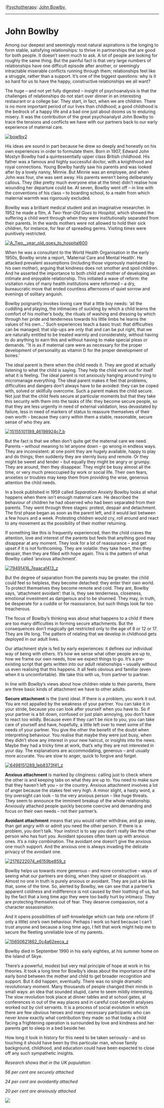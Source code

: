 :[Psychotherapy](https://www.theschooloflife.com/thebookoflife/category/leisure/psychotherapy/): [John Bowlby ](https://www.theschooloflife.com/thebookoflife/the-great-psychoanalysts-john-bowlby/)

* * *

# John Bowlby&nbsp;

Among our deepest and seemingly most natural aspirations is the longing to form stable, satisfying relationships: to thrive in partnerships that are good for both people. It doesn’t seem much to ask. A lot of people are looking for roughly the same thing. But the painful fact is that very large numbers of relationships have one difficult&nbsp;episode after another, or seemingly intractable miserable conflicts running through them; relationships feel like a struggle, rather than a support. It’s one of the biggest questions: why is it so hard for us to have the happy, constructive relationships we all want?

The huge – and not yet fully digested – insight of psychoanalysis is that the challenges of relationships do not start over dinner in an interesting restaurant or a college bar. They start, in fact, when we are children. There is no more important period of our lives than childhood; a good childhood is the bedrock of a happy life and a bad one just about dooms us to enduring misery. It was the contribution of the great psychoanalyst John Bowlby to trace the tensions and conflicts we have with our partners back to our early experience of maternal care.&nbsp;

[![bowlby2](https://www.theschooloflife.com/thebookoflife/wp-content/uploads/2014/11/bowlby2.jpg)](http://www.thebookoflife.org/wp-content/uploads/2014/11/bowlby2.jpg)

His ideas are sound in part because he drew so deeply and honestly on his own experiences in order to formulate them. Born in 1907, Edward John Mostyn Bowlby had a quintessentially upper class British childhood. His father was a famous and highly successful doctor, with a knighthood and royal connections. Young Bowlby hardly saw his parents and was looked after by a lovely nanny, Minnie. But Minnie was an employee, and when John was four, she was sent away. His parents weren’t being deliberately callous. They (like pretty much everyone else at the time) didn’t realise how wounding her departure could be. At seven, Bowlby went off – in line with the conventions of his class – to boarding school, to a realm from which maternal warmth was rigorously excluded.&nbsp;

Bowlby was a brilliant medical student and an imaginative researcher. In 1952 he made a film, _A Two-Year-Old Goes to Hospital_, which showed the suffering a child went through when they were institutionally separated from their parents. In the wards mothers were not allowed to hold their sick children, for instance, for fear of spreading germs. Visiting times were punitively restricted. &nbsp;

[![A_Two__year_old_goes_to_hospital600](https://www.theschooloflife.com/thebookoflife/wp-content/uploads/2014/11/A_Two__year_old_goes_to_hospital600.jpg)](http://www.thebookoflife.org/wp-content/uploads/2014/11/A_Two__year_old_goes_to_hospital600.jpg)

When he was a consultant to the World Health Organisation in the early 1950s, Bowlby wrote a report, ‘Maternal Care and Mental Health’. He attacked prevalent assumptions (including those vigorously maintained by his own mother), arguing that kindness does not smother and spoil children. And he asserted the importance to both child and mother of developing an intimate and enjoyable relationship. This initiated a wave of reform: the visitation rules of many health institutions were reformed – a dry, bureaucratic move that ended countless afternoons of quiet sorrow and evenings of solitary anguish.&nbsp;

Bowlby poignantly invokes loving care that a little boy needs: ‘all the cuddling and playing, the intimacies of suckling by which a child learns the comfort of his mother’s body, the rituals of washing and dressing by which through her pride and tenderness towards his little limbs he learns the values of his own…’ Such experiences teach a basic trust: that difficulties can be managed; that slip-ups are only that and can be put right, that we are naturally entitled to be treated warmly and considerately, without having to do anything to earn this and without having to make special pleas or demands. ‘’It is as if maternal care were as necessary for the proper development of personality as vitamin D for the proper development of bones.’

The ideal parent is there when the child needs it. They are good at actually listening to what the child is saying. They help the child work out for itself what it is feeling. The ideal parent is not anxiously hanging around trying to micromanage everything. The ideal parent makes it feel that problems, difficulties and dangers don’t always have to be avoided: they can be coped with, solved or skillfully overcome. Such a parent makes the child secure. Not just that the child feels secure at particular moments but that they take this security with them into the tasks of life: they become secure people, so that they are less urgently in need of external validation, less devastated by failure, less in need of markers of status to reassure themselves of their own worth – because they carry within them a stable, reasonable, secure sense of who they are.&nbsp;

[![15155101189_46198924c7_b](https://www.theschooloflife.com/thebookoflife/wp-content/uploads/2014/11/15155101189_46198924c7_b.jpg)](http://www.thebookoflife.org/wp-content/uploads/2014/11/15155101189_46198924c7_b.jpg)

But the fact is that we often don’t quite get the maternal care we need. Parents – without meaning to let anyone down – go wrong in endless ways. They are inconsistent: at one point they are hugely available, happy to play and do things; then suddenly they are sternly busy and remote. Or they might be sweet and tender – but equally they might be angry or grumpy. They are around, then they disappear. They might be busy almost all the time, or very much preoccupied by work or social life. Their own fears, anxieties or troubles may keep them from providing the wise, generous attention the child needs.

In a book published in 1959 called _Separation Anxiety_ Bowlby looks at what happens when there isn’t enough maternal care. He described the behaviour of children he had observed who had been separated from their parents. They went through three stages: protest, despair and detachment. The first phase began as soon as the parent left, and it would last between a few hours and a week. Protesting children would cry, roll around and react to any movement as the possibility of their mother returning.&nbsp;

If something like this is frequently experienced, then the child craves the attention, love and interest of the parents but feels that anything good may disappear at any moment. They look for a lot of reassurance – and get upset if it is not forthcoming. They are volatile: they take heart, then they despair, then they are filled with hope again. This is the pattern of what Bowlby called ‘anxious attachment’.&nbsp;

[![79491416_7eaacaf413_z](https://www.theschooloflife.com/thebookoflife/wp-content/uploads/2014/11/79491416_7eaacaf413_z.jpg)](http://www.thebookoflife.org/wp-content/uploads/2014/11/79491416_7eaacaf413_z.jpg)

But the degree of separation from the parents may be greater. the child could feel so helpless, they become detached: they enter their own world. To protect themselves they become remote and cold. They are, Bowlby says, ‘attachment avoidant’: that is, they see tenderness, closeness, emotional investment as dangerous and to be shunned. They may, in truth, be desperate for a cuddle or for reassurance, but such things look far too treacherous.&nbsp;

The focus of Bowlby’s thinking was about what happens to a child if there are too many difficulties in forming secure attachments. But the consequences don’t magically get restricted only to the age of 8 or 12 or 17. They are life long. The pattern of relating that we develop in childhood gets deployed in our adult lives. &nbsp;

Our attachment style is fed by early experiences: it defines our individual way of being with others. It’s how we sense what other people are up to, how we frame our own needs, how we expect things to go. It’s a pre-existing script that gets written into our adult relationships – usually without us even realising that this happens. It all feels obvious and familiar (even when it is uncomfortable). We take this with us, from partner to partner.&nbsp;

In line with Bowlby’s views about how children relate to their parents, there are three basic kinds of attachment we have to other adults.&nbsp;

**Secure attachment** is the (rare) ideal. If there is a problem, you work it out. You are not appalled by the weakness of your partner. You can take it in your stride, because you can look after yourself when you have to. So if your partner is a bit down, confused or just plain annoying, you don’t have to react too wildly. Because even if they can’t be nice to you, you can take care of yourself and have, hopefully, a little left over to meet some of the needs of your partner. You give the other the benefit of the doubt when interpreting behaviour. You realise that maybe they were just busy, when they didn’t show any interest in your new haircut, or insights into the news. Maybe they had a tricky time at work, that’s why they are not interested in your day. The explanations are accommodating, generous – and usually more accurate. You are slow to anger, quick to forgive and forget.&nbsp;

[![6498151289_1eb8373f41_z](https://www.theschooloflife.com/thebookoflife/wp-content/uploads/2014/11/6498151289_1eb8373f41_z.jpg)](http://www.thebookoflife.org/wp-content/uploads/2014/11/6498151289_1eb8373f41_z.jpg)

**Anxious attachment** is marked by clinginess: calling just to check where the other is and keeping tabs on what they are up to. You need to make sure that they haven’t left you – or the country. Anxious attachment involves a lot of anger because the stakes feel very high. A minor slight, a hasty word, a tiny oversight can look – to the very anxious person – like huge threats. They seem to announce the imminent breakup of the whole relationship. Anxiously attached people quickly become coercive and demanding and focus on their own needs – not their partner’s.&nbsp;

**Avoidant attachment** means that you would rather withdraw, and go away, than get angry with or admit you need the other person. If there is a problem, you don’t talk. Your instinct is to say you don’t really like the other person who has hurt you. Avoidant spouses often team up with anxious ones. It’s a risky combination. The avoidant one doesn’t give the anxious one much support. And the anxious one is always invading the delicate privacy of the avoidant one.&nbsp;

[![2176222074_e6159be859_z](https://www.theschooloflife.com/thebookoflife/wp-content/uploads/2014/11/2176222074_e6159be859_z.jpg)](http://www.thebookoflife.org/wp-content/uploads/2014/11/2176222074_e6159be859_z.jpg)

Bowlby helps us towards more generous – and more constructive – ways of seeing what our partners are doing, when they upset or disappoint us. Almost no one in truth is purely anxious or avoidant. They are just a bit like that, some of the time. So, alerted by Bowlby, we can see that a partner’s apparent coldness and indifference is not caused by their loathing of us, but by the fact that a long time ago they were too badly hurt by intimacy. They are protecting themselves out of fear. They deserve compassion, not a character assassination.&nbsp;

And it opens possibilities of self-knowledge which can help one reform (if only a little) one’s own behaviour. Perhaps I work so hard because I can’t trust anyone and because a long time ago, I felt that work might help me to secure the fleeting unreliable love of my parents.&nbsp;

[![15650621862_0c4a62eeca_z](https://www.theschooloflife.com/thebookoflife/wp-content/uploads/2014/11/15650621862_0c4a62eeca_z.jpg)](http://www.thebookoflife.org/wp-content/uploads/2014/11/15650621862_0c4a62eeca_z.jpg)

Bowlby died in September 1990 in his early eighties, at his summer home on the Island of Skye.

There’s a powerful, modest but very real principle of hope at work in his theories. It took a long time for Bowlby’s ideas about the importance of the early bond between the mother and child to get broader recognition and support. But it did happen, eventually. There was no single dramatic revolutionary moment. Many thousands of people changed their minds in small ways: an idea that sounded stupid, came to seem mildly interesting. The slow revolution took place at dinner tables and at school gates, at conferences in out of the way places and in careful cost-benefit analyses worked out by civil servants. It is a process of social evolution in which there are few obvious heroes and many necessary participants who can never know exactly what contribution they made: so that today a child facing a frightening operation is surrounded by love and kindness and her parents get to sleep in a bed beside her.

How long it took in history for this need to be taken seriously – and so touching it should have been by this particular man, whose family background, childhood, and education could have been expected to close off any such sympathetic insights.

_Research shows that in the UK population:_

_56 per cent are securely attached_

_24 per cent are avoidantly attached_

_20 per cent are anxiously attached_

[![](https://img.youtube.com/vi/3LM0nE81mIE/0.jpg)](https://www.youtube.com/embed/3LM0nE81mIE '')
